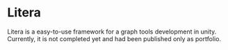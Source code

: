# Litera
Litera is a easy-to-use framework for a graph tools development in unity. Currently, it is not completed yet and had been published only as portfolio.
